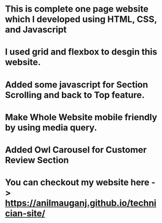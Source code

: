 # This is complete one page website which I developed using HTML, CSS, and Javascript
# I used grid and flexbox to desgin this website.
# Added some javascript for Section Scrolling and back to Top feature.
# Make Whole Website mobile friendly by using media query.
# Added Owl Carousel for Customer Review Section
# You can checkout my website here -> https://anilmauganj.github.io/technician-site/
